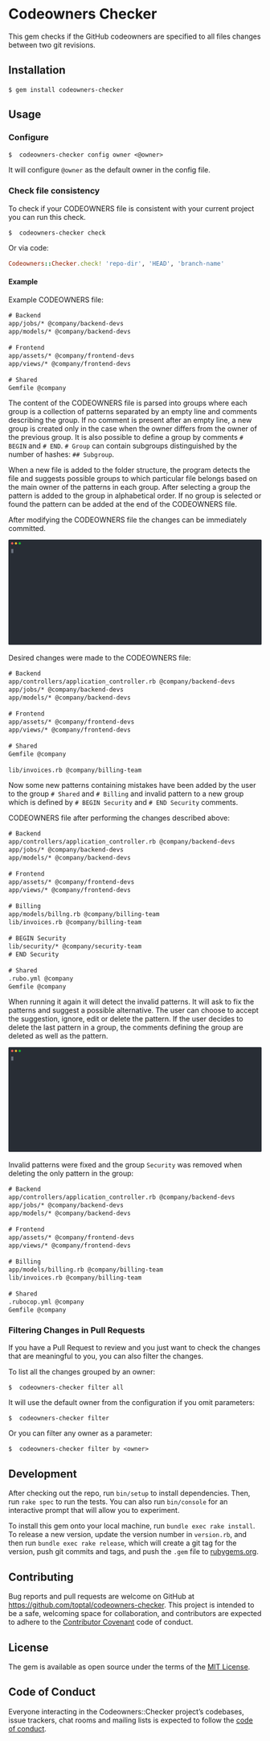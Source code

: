 # Codeowners Checker

This gem checks if the GitHub codeowners are specified to all files changes
between two git revisions.

## Installation

    $ gem install codeowners-checker

## Usage


### Configure

    $  codeowners-checker config owner <@owner>

It will configure `@owner` as the default owner in the config file.

### Check file consistency

To check if your CODEOWNERS file is consistent with your current project you can run
this check.

    $  codeowners-checker check

Or via code:

```ruby
Codeowners::Checker.check! 'repo-dir', 'HEAD', 'branch-name'
```


#### Example

Example CODEOWNERS file:

```
# Backend
app/jobs/* @company/backend-devs
app/models/* @company/backend-devs

# Frontend
app/assets/* @company/frontend-devs
app/views/* @company/frontend-devs

# Shared
Gemfile @company
```

The content of the CODEOWNERS file is parsed into groups where each group is a collection of patterns
separated by an empty line and comments describing the group. If no comment is present after
an empty line, a new group is created only in the case when the owner differs from the owner
of the previous group. It is also possible to define a group by comments `# BEGIN` and `# END`.
`# Group` can contain subgroups distinguished by the number of hashes: `## Subgroup`.

When a new file is added to the folder structure, the program detects the file and suggests possible
groups to which particular file belongs based on the main owner of the patterns in each group.
After selecting a group the pattern is added to the group in alphabetical order. If no group is
selected or found the pattern can be added at the end of the CODEOWNERS file.

After modifying the CODEOWNERS file the changes can be immediately committed.

![Missing reference example](demos/missing_reference.svg)

Desired changes were made to the CODEOWNERS file:
```
# Backend
app/controllers/application_controller.rb @company/backend-devs
app/jobs/* @company/backend-devs
app/models/* @company/backend-devs

# Frontend
app/assets/* @company/frontend-devs
app/views/* @company/frontend-devs

# Shared
Gemfile @company

lib/invoices.rb @company/billing-team
```

Now some new patterns containing mistakes have been added by the user to the group `# Shared` and `# Billing`
and invalid pattern to a new group which is defined by `# BEGIN Security` and `# END Security` comments.

CODEOWNERS file after performing the changes described above:
```
# Backend
app/controllers/application_controller.rb @company/backend-devs
app/jobs/* @company/backend-devs
app/models/* @company/backend-devs

# Frontend
app/assets/* @company/frontend-devs
app/views/* @company/frontend-devs

# Billing
app/models/billng.rb @company/billing-team
lib/invoices.rb @company/billing-team

# BEGIN Security
lib/security/* @company/security-team
# END Security

# Shared
.rubo.yml @company
Gemfile @company

```

When running it again it will detect the invalid patterns. It will ask to fix the patterns
and suggest a possible alternative. The user can choose to accept the suggestion, ignore, edit
or delete the pattern. If the user decides to delete the last pattern in a group,
the comments defining the group are deleted as well as the pattern.

![Useless pattern example](demos/useless_pattern.svg)

Invalid patterns were fixed and the group `Security` was removed when deleting the only pattern
in the group:
```
# Backend
app/controllers/application_controller.rb @company/backend-devs
app/jobs/* @company/backend-devs
app/models/* @company/backend-devs

# Frontend
app/assets/* @company/frontend-devs
app/views/* @company/frontend-devs

# Billing
app/models/billing.rb @company/billing-team
lib/invoices.rb @company/billing-team

# Shared
.rubocop.yml @company
Gemfile @company
```

### Filtering Changes in Pull Requests

If you have a Pull Request to review and you just want to check the changes that
are meaningful to you, you can also filter the changes.

To list all the changes grouped by an owner:

    $  codeowners-checker filter all

It will use the default owner from the configuration if you omit parameters:

    $  codeowners-checker filter

Or you can filter any owner as a parameter:

    $  codeowners-checker filter by <owner>

## Development

After checking out the repo, run `bin/setup` to install dependencies. Then, run `rake spec` to run the tests. You can also run `bin/console` for an interactive prompt that will allow you to experiment.

To install this gem onto your local machine, run `bundle exec rake install`. To release a new version, update the version number in `version.rb`, and then run `bundle exec rake release`, which will create a git tag for the version, push git commits and tags, and push the `.gem` file to [rubygems.org](https://rubygems.org).

## Contributing

Bug reports and pull requests are welcome on GitHub at https://github.com/toptal/codeowners-checker. This project is intended to be a safe, welcoming space for collaboration, and contributors are expected to adhere to the [Contributor Covenant](http://contributor-covenant.org) code of conduct.

## License

The gem is available as open source under the terms of the [MIT License](https://opensource.org/licenses/MIT).

## Code of Conduct

Everyone interacting in the Codeowners::Checker project’s codebases, issue trackers, chat rooms and mailing lists is expected to follow the [code of conduct](https://github.com/toptal/codeowners-checker/blob/master/CODE_OF_CONDUCT.md).

